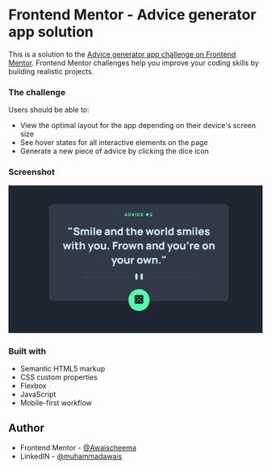 # Frontend Mentor - Advice generator app solution

This is a solution to the [Advice generator app challenge on Frontend Mentor](https://www.frontendmentor.io/challenges/advice-generator-app-QdUG-13db). Frontend Mentor challenges help you improve your coding skills by building realistic projects.

### The challenge

Users should be able to:

- View the optimal layout for the app depending on their device's screen size
- See hover states for all interactive elements on the page
- Generate a new piece of advice by clicking the dice icon

### Screenshot

![](./images/screenshot.png)

### Built with

- Semantic HTML5 markup
- CSS custom properties
- Flexbox
- JavaScript
- Mobile-first workflow

## Author
- Frontend Mentor - [@Awaischeema](https://www.frontendmentor.io/profile/Awaischeema1)
- LinkedIN - [@muhammadawais](https://www.linkedin.com/in/muhammadawais203)

